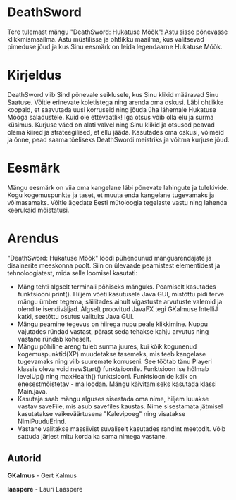# DeathSword
Tere tulemast mängu "DeathSword: Hukatuse Mõõk"! Astu sisse põnevasse klikkmismaailma. Astu müstilisse ja ohtlikku maailma, kus valitsevad pimeduse jõud ja kus Sinu eesmärk on leida legendaarne Hukatuse Mõõk.

# Kirjeldus
DeathSword viib Sind põnevale seiklusele, kus Sinu klikid määravad Sinu Saatuse. Võitle erinevate koletistega ning arenda oma oskusi. Läbi ohtlikke koopaid, et saavutada uusi korruseid ning jõuda üha lähemale Hukatuse Mõõga saladustele. Kuid ole ettevaatlik! Iga otsus võib olla elu ja surma küsimus. Kurjuse väed on alati valvel ning Sinu klikid ja otsused peavad olema kiired ja strateegilised, et ellu jääda. Kasutades oma oskusi, võimeid ja õnne, pead saama tõeliseks DeathSwordi meistriks ja võitma kurjuse jõud.

# Eesmärk
Mängu eesmärk on viia oma kangelane läbi põnevate lahingute ja tulekivide. Kogu kogemuspunkte ja taset, et muuta enda kangelane tugevamaks ja võimasamaks. Võitle ägedate Eesti mütoloogia tegelaste vastu ning lahenda keerukaid mõistatusi.

# Arendus 
"DeathSword: Hukatuse Mõõk" loodi pühendunud mänguarendajate ja disainerite meeskonna poolt. Siin on ülevaade peamistest elementidest ja tehnoloogiatest, mida selle loomisel kasutati:
* Mäng tehti algselt terminali põhiseks mänguks. Peamiselt kasutades funktsiooni print(). Hiljem võeti kasutusele Java GUI, mistõttu pidi terve mängu ümber tegema, säilitades ainult vigastuste arvutuste valemid ja olendite isendiväljad. Algselt proovitud JavaFX tegi GKalmuse IntelliJ katki, seetõttu osutus valituks Java GUI. 
* Mängu peamine tegevus on hiirega nupu peale klikkimine. Nuppu vajutades ründad vastast, pärast seda tehakse kahju arvutus ning vastane ründab koheselt.
* Mängu põhiline areng tuleb surma juures, kui kõik kogunenud kogemuspunktid(XP) muudetakse tasemeks, mis teeb kangelase tugevamaks ning viib suuremate korruseni. See töötab tänu Playeri klassis oleva void newStart() funktsioonile. Funktsioon ise hõlmab levelUp() ning maxHealth() funktsiooni. Funktsioonide käik on enesestmõistetav - ma loodan. Mängu käivitamiseks kasutada klassi Main.java.
* Kasutaja saab mängu alguses sisestada oma nime, hiljem luuakse vastav saveFile, mis asub savefiles kaustas. Nime sisestamata jätmisel kasutatakse vaikeväärtusena "Kalevipoeg" ning visatakse NimiPuuduErind. 
* Vastane valitakse massiivist suvaliselt kasutades randInt meetodit. Võib sattuda järjest mitu korda ka sama nimega vastane. 


## Autorid
**GKalmus** - Gert Kalmus

**laaspere** - Lauri Laaspere
